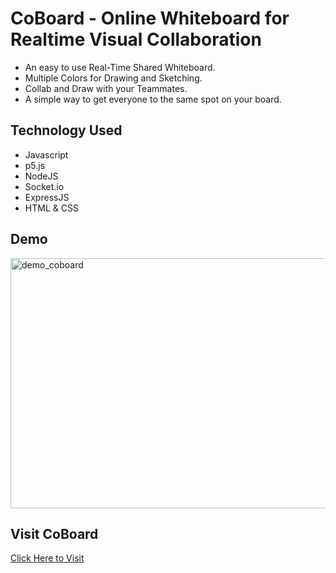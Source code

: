# CoBoard - Online Whiteboard for Realtime Visual Collaboration
* An easy to use Real-Time Shared Whiteboard.
* Multiple Colors for Drawing and Sketching.
* Collab and Draw with your Teammates.
* A simple way to get everyone to the same spot on your board.

## Technology Used
* Javascript
* p5.js
* NodeJS
* Socket.io
* ExpressJS
* HTML & CSS

## Demo
<img width="900" height="400" alt="demo_coboard" src="https://user-images.githubusercontent.com/40179909/98447040-e9923580-2147-11eb-9eea-5d0b89013a1c.gif">


## Visit CoBoard
[Click Here to Visit](https://coboard.herokuapp.com/)
